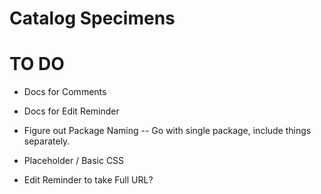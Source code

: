 # Catalog Specimens





# TO DO
- Docs for Comments
- Docs for Edit Reminder

- Figure out Package Naming
-- Go with single package, include things separately.

- Placeholder / Basic CSS
- Edit Reminder to take Full URL?